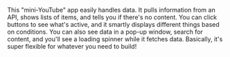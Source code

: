 This "mini-YouTube" app easily handles data. It pulls information from an API, shows lists of items, and tells you if there's no content. You can click buttons to see what's active, and it smartly displays different things based on conditions. You can also see data in a pop-up window, search for content, and you'll see a loading spinner while it fetches data. Basically, it's super flexible for whatever you need to build!
